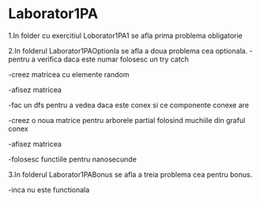 # Laborator1PA


1.In folder cu exercitiul Loborator1PA1 se afla prima problema obligatorie



2.In folderul Laborator1PAOptionla se afla a doua problema cea optionala.
-pentru a verifica daca este numar folosesc un try catch

-creez matricea cu elemente random

-afisez matricea

-fac un dfs pentru a vedea daca este conex si ce componente conexe are

-creez o noua matrice pentru arborele partial folosind muchiile din graful conex

-afisez matricea 

-folosesc functiile pentru nanosecunde 


3.In folderul Laborator1PABonus se afla a treia problema cea pentru bonus.

-inca nu este functionala

